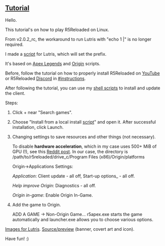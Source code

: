 ## [Tutorial](https://www.reddit.com/r/r5reloaded/comments/wv19jf/r5reloaded_works_on_linux_v2)
Hello.

This tutorial's on how to play R5Reloaded on Linux.

From v2.0.2_rc, the workaround to run Lutris with "echo 1 |" is no longer required.

I made a [script](https://github.com/begin-theadventure/lutris-scripts/releases/tag/R5Reloaded) for Lutris, which will set the prefix.

It's based on [Apex Legends](https://lutris.net/games/apex-legends) and [Origin](https://lutris.net/games/origin) scripts.

Before, follow the tutorial on how to properly install R5Reloaded on [YouTube](https://youtu.be/FOkehL03CFc) or R5Reloaded [Discord](https://discord.com/invite/r5reloaded) in [#instructions](https://discord.com/channels/873158454850756638/873170878475669514/995977751502803014).

After following the tutorial, you can use my [shell scripts](https://github.com/begin-theadventure/r5reloaded-upllers/releases) to install and update the client.

Steps:

1. Click + near "Search games".

2. Choose "Install from a local install [script](https://github.com/begin-theadventure/lutris-scripts/releases/download/R5Reloaded/r5reloaded-origin.json)" and open it. After successful installation, click Launch.

3. Changing settings to save resources and other things (not necessary).

    To disable **hardware acceleration**, which in my case uses 500+ MiB of GPU (!), see this [Reddit post](https://www.reddit.com/r/origin/comments/q8o9gv/disable_origin_client_hardware_acceleration). In our case, the directory is /path/to/r5reloaded/drive_c/Program Files (x86)/Origin/platforms

    Origin->Applications Settings:

    _Application_: Client update - all off, Start-up options_ - all off.

    _Help improve Origin_: Diagnostics - all off.

    _Origin in-game_: Enable Origin In-Game.

4. Add the game to Origin.

    ADD A GAME -> Non-Origin Game... r5apex.exe starts the game automatically and launcher.exe allows you to choose various options.

[Images for Lutris](https://github.com/begin-theadventure/lutris-scripts/tree/main/lutris-scripts/R5Reloaded/images/R5ReloadedImagesLutris#readme). [Source/preview](https://twitter.com/R5Reloaded) (banner, covert art and icon).

Have fun! :)
